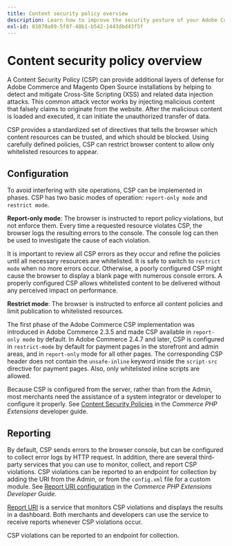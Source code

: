 ```yaml
---
title: Content security policy overview
description: Learn how to improve the security posture of your Adobe Commerce or Magento Open Source store using a content security policy.
exl-id: 81070a09-5f8f-48b1-b542-1443dbd43f5f
---
```

# Content security policy overview

A Content Security Policy (CSP) can provide additional layers of defense for Adobe Commerce and Magento Open Source installations by helping to detect and mitigate Cross-Site Scripting (XSS) and related data injection attacks. This common attack vector works by injecting malicious content that falsely claims to originate from the website. After the malicious content is loaded and executed, it can initiate the unauthorized transfer of data.

CSP provides a standardized set of directives that tells the browser which content resources can be trusted, and which should be blocked. Using carefully defined policies, CSP can restrict browser content to allow only whitelisted resources to appear.

## Configuration

To avoid interfering with site operations, CSP can be implemented in phases. CSP has two basic modes of operation: `report-only mode` and `restrict mode`.

**Report-only mode**: The browser is instructed to report policy violations, but not enforce them. Every time a requested resource violates CSP, the browser logs the resulting errors to the console. The console log can then be used to investigate the cause of each violation.

It is important to review all CSP errors as they occur and refine the policies until all necessary resources are whitelisted. It is safe to switch to `restrict mode` when no more errors occur. Otherwise, a poorly configured CSP might cause the browser to display a blank page with numerous console errors. A properly configured CSP allows whitelisted content to be delivered without any perceived impact on performance.

**Restrict mode**: The browser is instructed to enforce all content policies and limit publication to whitelisted resources.

The first phase of the Adobe Commerce CSP implementation was introduced in Adobe Commerce 2.3.5 and made CSP available in `report-only mode` by default.  In Adobe Commerce 2.4.7 and later, CSP is configured in `restrict-mode` by default for payment pages in the storefront and admin areas, and in `report-only` mode for all other pages. The corresponding CSP header does not contain the `unsafe-inline` keyword inside the `script-src` directive for payment pages. Also, only whitelisted inline scripts are allowed.

Because CSP is configured from the server, rather than from the Admin, most merchants need the assistance of a system integrator or developer to configure it properly. See [Content Security Policies](https://developer.adobe.com/commerce/php/development/security/content-security-policies/) in the _Commerce PHP Extensions_ developer guide.


## Reporting

By default, CSP sends errors to the browser console, but can be configured to collect error logs by HTTP request. In addition, there are several third-party services that you can use to monitor, collect, and report CSP violations. CSP violations can be reported to an endpoint for collection by adding the URI from the Admin, or from the `config.xml` file for a custom module.  See [Report URI configuration](https://developer.adobe.com/commerce/php/development/security/content-security-policies/#report-uri-configuration) in the _Commerce PHP Extensions Developer Guide_.

[Report URI](https://report-uri.io/) is a service that monitors CSP violations and displays the results in a dashboard. Both merchants and developers can use the service to receive reports whenever CSP violations occur.

CSP violations can be reported to an endpoint for collection.
